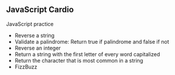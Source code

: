 ## JavaScript Cardio

JavaScript practice
* Reverse a string
* Validate a palindrome: Return true if palindrome and false if not
* Reverse an integer
* Return a string with the first letter of every word capitalized
* Return the character that is most common in a string
* FizzBuzz

